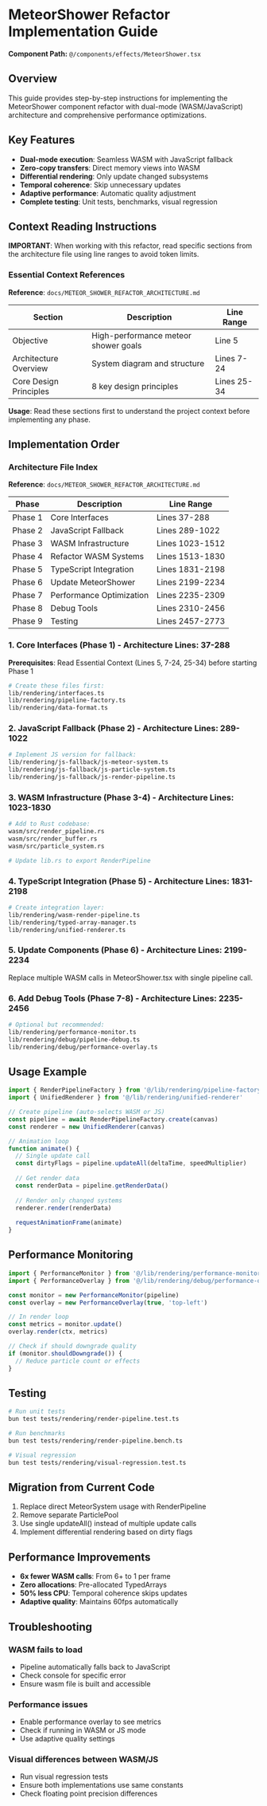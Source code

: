 # MeteorShower Refactor Implementation Guide

**Component Path:** `@/components/effects/MeteorShower.tsx`

## Overview

This guide provides step-by-step instructions for implementing the MeteorShower component refactor with dual-mode (WASM/JavaScript) architecture and comprehensive performance optimizations.

## Key Features

- **Dual-mode execution**: Seamless WASM with JavaScript fallback
- **Zero-copy transfers**: Direct memory views into WASM
- **Differential rendering**: Only update changed subsystems
- **Temporal coherence**: Skip unnecessary updates
- **Adaptive performance**: Automatic quality adjustment
- **Complete testing**: Unit tests, benchmarks, visual regression

## Context Reading Instructions

**IMPORTANT**: When working with this refactor, read specific sections from the architecture file using line ranges to avoid token limits.

### Essential Context References
**Reference**: `docs/METEOR_SHOWER_REFACTOR_ARCHITECTURE.md`

| Section | Description | Line Range |
|---------|-------------|------------|
| Objective | High-performance meteor shower goals | Line 5 |
| Architecture Overview | System diagram and structure | Lines 7-24 |
| Core Design Principles | 8 key design principles | Lines 25-34 |

**Usage**: Read these sections first to understand the project context before implementing any phase.

## Implementation Order

### Architecture File Index
**Reference**: `docs/METEOR_SHOWER_REFACTOR_ARCHITECTURE.md`

| Phase | Description | Line Range |
|-------|-------------|------------|
| Phase 1 | Core Interfaces | Lines 37-288 |
| Phase 2 | JavaScript Fallback | Lines 289-1022 |
| Phase 3 | WASM Infrastructure | Lines 1023-1512 |
| Phase 4 | Refactor WASM Systems | Lines 1513-1830 |
| Phase 5 | TypeScript Integration | Lines 1831-2198 |
| Phase 6 | Update MeteorShower | Lines 2199-2234 |
| Phase 7 | Performance Optimization | Lines 2235-2309 |
| Phase 8 | Debug Tools | Lines 2310-2456 |
| Phase 9 | Testing | Lines 2457-2773 |

### 1. Core Interfaces (Phase 1) - Architecture Lines: 37-288
**Prerequisites**: Read Essential Context (Lines 5, 7-24, 25-34) before starting Phase 1

```bash
# Create these files first:
lib/rendering/interfaces.ts
lib/rendering/pipeline-factory.ts
lib/rendering/data-format.ts
```

### 2. JavaScript Fallback (Phase 2) - Architecture Lines: 289-1022
```bash
# Implement JS version for fallback:
lib/rendering/js-fallback/js-meteor-system.ts
lib/rendering/js-fallback/js-particle-system.ts
lib/rendering/js-fallback/js-render-pipeline.ts
```

### 3. WASM Infrastructure (Phase 3-4) - Architecture Lines: 1023-1830
```bash
# Add to Rust codebase:
wasm/src/render_pipeline.rs
wasm/src/render_buffer.rs
wasm/src/particle_system.rs

# Update lib.rs to export RenderPipeline
```

### 4. TypeScript Integration (Phase 5) - Architecture Lines: 1831-2198
```bash
# Create integration layer:
lib/rendering/wasm-render-pipeline.ts
lib/rendering/typed-array-manager.ts
lib/rendering/unified-renderer.ts
```

### 5. Update Components (Phase 6) - Architecture Lines: 2199-2234
Replace multiple WASM calls in MeteorShower.tsx with single pipeline call.

### 6. Add Debug Tools (Phase 7-8) - Architecture Lines: 2235-2456
```bash
# Optional but recommended:
lib/rendering/performance-monitor.ts
lib/rendering/debug/pipeline-debug.ts
lib/rendering/debug/performance-overlay.ts
```

## Usage Example

```typescript
import { RenderPipelineFactory } from '@/lib/rendering/pipeline-factory'
import { UnifiedRenderer } from '@/lib/rendering/unified-renderer'

// Create pipeline (auto-selects WASM or JS)
const pipeline = await RenderPipelineFactory.create(canvas)
const renderer = new UnifiedRenderer(canvas)

// Animation loop
function animate() {
  // Single update call
  const dirtyFlags = pipeline.updateAll(deltaTime, speedMultiplier)
  
  // Get render data
  const renderData = pipeline.getRenderData()
  
  // Render only changed systems
  renderer.render(renderData)
  
  requestAnimationFrame(animate)
}
```

## Performance Monitoring

```typescript
import { PerformanceMonitor } from '@/lib/rendering/performance-monitor'
import { PerformanceOverlay } from '@/lib/rendering/debug/performance-overlay'

const monitor = new PerformanceMonitor(pipeline)
const overlay = new PerformanceOverlay(true, 'top-left')

// In render loop
const metrics = monitor.update()
overlay.render(ctx, metrics)

// Check if should downgrade quality
if (monitor.shouldDowngrade()) {
  // Reduce particle count or effects
}
```

## Testing

```bash
# Run unit tests
bun test tests/rendering/render-pipeline.test.ts

# Run benchmarks
bun test tests/rendering/render-pipeline.bench.ts

# Visual regression
bun test tests/rendering/visual-regression.test.ts
```

## Migration from Current Code

1. Replace direct MeteorSystem usage with RenderPipeline
2. Remove separate ParticlePool
3. Use single updateAll() instead of multiple update calls
4. Implement differential rendering based on dirty flags

## Performance Improvements

- **6x fewer WASM calls**: From 6+ to 1 per frame
- **Zero allocations**: Pre-allocated TypedArrays
- **50% less CPU**: Temporal coherence skips updates
- **Adaptive quality**: Maintains 60fps automatically

## Troubleshooting

### WASM fails to load
- Pipeline automatically falls back to JavaScript
- Check console for specific error
- Ensure wasm file is built and accessible

### Performance issues
- Enable performance overlay to see metrics
- Check if running in WASM or JS mode
- Use adaptive quality settings

### Visual differences between WASM/JS
- Run visual regression tests
- Ensure both implementations use same constants
- Check floating point precision differences